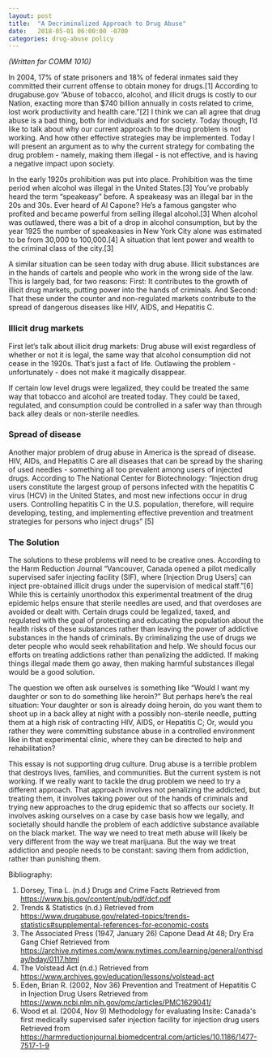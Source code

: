 ```yaml
---
layout: post
title:  "A Decriminalized Approach to Drug Abuse"
date:   2018-05-01 06:00:00 -0700
categories: drug-abuse policy
---
```


_(Written for COMM 1010)_

In 2004, 17% of state prisoners and 18% of federal inmates said they committed their current offense to obtain money for drugs.[1]  According to drugabuse.gov “Abuse of tobacco, alcohol, and illicit drugs is costly to our Nation, exacting more than $740 billion annually in costs related to crime, lost work productivity and health care.”[2]  I think we can all agree that drug abuse is a bad thing, both for individuals and for society.  Today though, I’d like to talk about why our current approach to the drug problem is not working.  And how other effective strategies may be implemented.  Today I will present an argument as to why the current strategy for combating the drug problem - namely, making them illegal - is not effective, and is having a negative impact upon society.

In the early 1920s prohibition was put into place.  Prohibition was the time period when alcohol was illegal  in the United States.[3]   You’ve probably heard the term “speakeasy” before. A speakeasy was an illegal bar in the 20s and 30s.  Ever heard of Al Capone?  He’s a famous gangster who profited and became powerful from selling illegal alcohol.[3]  When alcohol was outlawed, there was a bit of a drop in alcohol consumption,  but by the year 1925 the number of speakeasies in New York City alone was estimated to be from 30,000 to 100,000.[4] A situation that lent power and wealth to the criminal class of the city.[3]

A similar situation can be seen today with drug abuse.  Illicit substances are in the hands of cartels and people who work in the wrong side of the law.  This is largely bad, for two reasons: First: It contributes to the growth of illicit drug markets, putting power into the hands of criminals.  And Second: That these under the counter and non-regulated markets contribute to the spread of dangerous diseases like HIV, AIDS, and Hepatitis C.

### Illicit drug markets
First let’s talk about illicit drug markets:  Drug abuse will exist regardless of whether or not it is legal, the same way that alcohol consumption did not cease in the 1920s. That’s just a fact of life.  Outlawing the problem - unfortunately - does not make it magically disappear.

If certain low level drugs were legalized, they could be treated the same way that tobacco and alcohol are treated today.  They could be taxed, regulated, and consumption could be controlled in a safer way than through back alley deals or non-sterile needles.


### Spread of disease
Another major problem of drug abuse in America is the spread of disease.  HIV, AIDs, and Hepatitis C are all diseases that can be spread by the sharing of used needles - something all too prevalent among users of injected drugs.  According to The National Center for Biotechnology:
“Injection drug users constitute the largest group of persons infected with the hepatitis C virus (HCV) in the United States, and most new infections occur in drug users. Controlling hepatitis C in the U.S. population, therefore, will require developing, testing, and implementing effective prevention and treatment strategies for persons who inject drugs” [5]

### The Solution
The solutions to these problems will need to be creative ones.  According to the Harm Reduction Journal “Vancouver, Canada opened a pilot medically supervised safer injecting facility (SIF), where [Injection Drug Users] can inject pre-obtained illicit drugs under the supervision of medical staff.”[6]  While this is certainly unorthodox this experimental treatment of the drug epidemic helps ensure that sterile needles are used, and that overdoses are avoided or dealt with.
Certain drugs could be legalized, taxed, and regulated with the goal of protecting and educating the population about the health risks of these substances rather than leaving the power of addictive substances in the hands of criminals.
By criminalizing the use of drugs we deter people who would seek rehabilitation and help.  We should focus our efforts on treating addictions rather than penalizing the addicted.
If making things illegal made them go away, then making harmful substances illegal would be a good solution.

The question we often ask ourselves is something like “Would I want my daughter or son to do something like heroin?” But perhaps here’s the real situation:  Your daughter or son is already doing heroin, do you want them to shoot up in a back alley at night with a possibly non-sterile needle, putting them at a high risk of contracting HIV, AIDS, or Hepatitis C; Or, would you rather they were committing substance abuse in a controlled environment like in that experimental clinic, where they can be directed to help and rehabilitation?

This essay is not supporting drug culture.  Drug abuse is a terrible problem that destroys lives, families, and communities.  But the current system is not working.  If we really want to tackle the drug problem we need to try a different approach.  That approach involves not penalizing the addicted, but treating them, it involves taking power out of the hands of criminals and trying new approaches to the drug epidemic that so affects our society.  It involves asking ourselves on a case by case basis how we legally, and societally should handle the problem of each addictive substance available on the black market.  The way we need to treat meth abuse will likely be very different from the way we treat marijuana.  But the way we treat addiction and people needs to be constant:  saving them from addiction, rather than punishing them.

	
Bibliography:
1. Dorsey, Tina L. (n.d.) Drugs and Crime Facts Retrieved from https://www.bjs.gov/content/pub/pdf/dcf.pdf
2. Trends & Statistics (n.d.) Retrieved from https://www.drugabuse.gov/related-topics/trends-statistics#supplemental-references-for-economic-costs
3. The Associated Press (1947, January 26) Capone Dead At 48; Dry Era Gang Chief Retrieved from https://archive.nytimes.com/www.nytimes.com/learning/general/onthisday/bday/0117.html
4. The Volstead Act (n.d.) Retrieved from https://www.archives.gov/education/lessons/volstead-act
5. Eden, Brian R. (2002, Nov 36) Prevention and Treatment of Hepatitis C in Injection Drug Users Retrieved from https://www.ncbi.nlm.nih.gov/pmc/articles/PMC1629041/
6. Wood et al. (2004, Nov 9) Methodology for evaluating Insite: Canada's first medically supervised safer injection facility for injection drug users Retrieved from https://harmreductionjournal.biomedcentral.com/articles/10.1186/1477-7517-1-9

